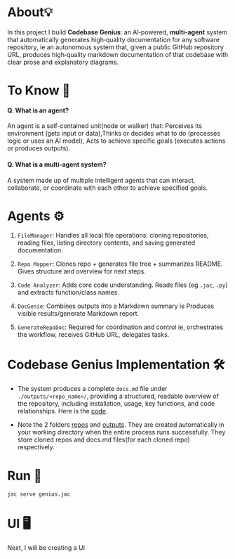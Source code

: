 # About💡

In this project I build **Codebase Genius**: an AI‑powered, **multi‑agent** system 
that automatically generates high‑quality documentation for any software repository, ie an autonomous system that, given a public GitHub repository URL, produces high‑quality markdown documentation of that codebase with clear prose and explanatory diagrams.

# To Know 🧠

#### Q. What is an agent?

An agent is a self-contained unit(node or walker) that: Perceives its environment (gets input or data),Thinks or decides what to do (processes logic or uses an AI model), Acts to achieve specific goals (executes actions or produces outputs).

#### Q. What is a multi-agent system?

A system made up of multiple intelligent agents that can interact, collaborate, or coordinate with each other to achieve specified goals.

# Agents ⚙️

1. `FileManager`: Handles all local file operations: cloning repositories, reading files, listing directory contents, and saving generated documentation.
   
2. `Repo Mapper`: Clones repo + generates file tree + summarizes README. Gives structure and overview for next steps.
   
3. `Code Analyzer`: Adds core code understanding. Reads files (eg  `.jac`, `.py`) and extracts function/class names.
   
4. `DocGenie`: Combines outputs into a Markdown summary ie Produces visible results/generate Markdown report.

5. `GenerateRepoDoc`: Required for coordination and control ie, orchestrates the workflow, receives GitHub URL, delegates tasks.

# Codebase Genius Implementation 🛠️

* The system produces a complete `docs.md` file under `./outputs/<repo_name>/`, providing a structured, readable overview of the repository, including installation, usage, key functions, and code relationships. Here is the [code](https://github.com/MithamoMorgan/Building-Generative-AI-Applications/blob/main/Codebase_Genius_Project/genius.jac).

* Note the 2 folders [repos](https://github.com/MithamoMorgan/Building-Generative-AI-Applications/tree/main/Codebase_Genius_Project/repos) and [outputs](https://github.com/MithamoMorgan/Building-Generative-AI-Applications/tree/main/Codebase_Genius_Project/outputs). They are created automatically in your working directory when the entire process runs successfully. They store cloned repos and docs.md files(for each cloned repo) respectively.

# Run 🚀

`jac serve genius.jac`

# UI 🖥️

Next, I will be creating a UI
